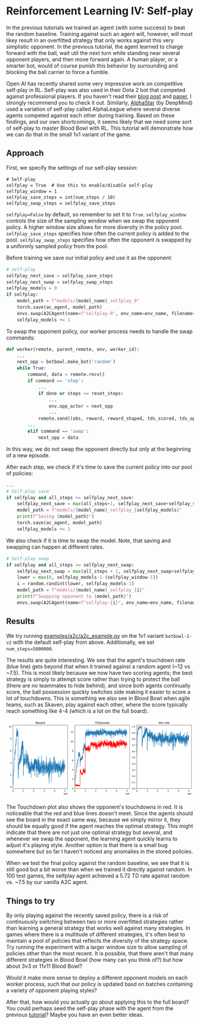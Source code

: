 # Reinforcement Learning IV: Self-play

In the previous tutorials we trained an agent (with some success) to beat the random baseline. Training against such an 
agent will, however, will most likey result in an overfitted strategy that only works against this very simplistic opponent. 
In the previous tutorial, the agent learned to charge forward with the ball, wait util the next turn while standing near several 
opponent players, and then move forward again. A human player, or a smarter bot, would of course punish this behavior by 
surrounding and blocking the ball carrier to force a fumble. 

Open AI has recently shared some very impressive work on competitive self-play in RL. Self-play was also used in their Dota 2 bot
that competed against professional players. If you haven't read their [blog post](https://openai.com/blog/competitive-self-play/) 
and [paper](https://arxiv.org/abs/1710.03748), I strongly recommend you to check it out.
Similarly, [AlphaStar](https://deepmind.com/blog/article/alphastar-mastering-real-time-strategy-game-starcraft-ii) (by DeepMind) used a variation of self-play called AlphaLeague where several diverse agents competed against each other during training. 
Based on these findings, and our own shortcomings, it seems likely that we need some sort of self-play to master Blood Bowl with RL.
This tutorial will demonstrate how we can do that in the small 1v1 variant of the game.

## Approach

First, we specify the settings of our self-play session:

```pyython
# Self-play
selfplay = True  # Use this to enable/disable self-play
selfplay_window = 1
selfplay_save_steps = int(num_steps / 10)
selfplay_swap_steps = selfplay_save_steps
``` 

```selfplay=False``` by default, so remember to set it to ```True```.
```selfplay_window``` controls the size of the sampling window when we swap the opponent policy. A higher window size allows for more 
diversity in the policy pool.  
```selfplay_save_steps``` specifies how often the current policy is added to the pool.
```selfplay_swap_steps``` specifies how often the opponent is swapped by a uniformly sampled policy from the pool.

Before training we save our initial policy and use it as the opponent:

```python
# self-play
selfplay_next_save = selfplay_save_steps
selfplay_next_swap = selfplay_swap_steps
selfplay_models = 0
if selfplay:
    model_path = f"models/{model_name}_selfplay_0"
    torch.save(ac_agent, model_path)
    envs.swap(A2CAgent(name=f"selfplay-0", env_name=env_name, filename=model_path))
    selfplay_models += 1
```

To swap the opponent policy, our worker process needs to handle the swap commands:

```python
def worker(remote, parent_remote, env, worker_id):
    ...
    next_opp = botbowl.make_bot('random')
    while True:
        command, data = remote.recv()
        if command == 'step':
            ...    
            if done or steps >= reset_steps:
                ...
                env.opp_actor = next_opp
                ...
            remote.send((obs, reward, reward_shaped, tds_scored, tds_opp_scored, done, info))
        ...
        elif command == 'swap':
            next_opp = data
```

In this way, we do not swap the opponent directly but only at the beginning of a new episode.

After each step, we check if it's time to save the current policy into our pool of policies:

```python
...
# Self-play save
if selfplay and all_steps >= selfplay_next_save:
    selfplay_next_save = max(all_steps+1, selfplay_next_save+selfplay_save_steps)
    model_path = f"models/{model_name}_selfplay_{selfplay_models}"
    print(f"Saving {model_path}")
    torch.save(ac_agent, model_path)
    selfplay_models += 1
```

We also check if it is time to swap the model. Note, that saving and swapping can happen at different rates. 

```python
# Self-play swap
if selfplay and all_steps >= selfplay_next_swap:
    selfplay_next_swap = max(all_steps + 1, selfplay_next_swap+selfplay_swap_steps)
    lower = max(0, selfplay_models-1-(selfplay_window-1))
    i = random.randint(lower, selfplay_models-1)
    model_path = f"models/{model_name}_selfplay_{i}"
    print(f"Swapping opponent to {model_path}")
    envs.swap(A2CAgent(name=f"selfplay-{i}", env_name=env_name, filename=model_path))
```

## Results

We try running [examples/a2c/a2c_example.py](https://github.com/njustesen/botbowl/blob/master/examples/a2c/a2c_example.py) on the 1v1 variant ```botbowl-1-v2``` with the default self-play from above.
Additionally, we set ```num_steps=5000000```.

The results are quite interesting. We see that the agent's touchdown rate (blue line) gets beyond that when it trained against a random agent (~12 vs ~7.5). 
This is most likely because we now have two scoring agents; the best strategy is simply to attempt score rather than trying to protect the ball (there are no teammates to hide behind), and since both agents continually score, 
the ball possession quickly switches side making it easier to score a lot of touchdowns. This is something we also see in Blood Bowl 
when agile teams, such as Skaven, play against each other, where the score typically reach something like 4-4 (which is a lot on the full board).

![Self-play on botbowl-1-v2](img/botbowl-1-v2_selfplay.png?raw=true "Self-play on botbowl-1-v2")

The Touchdown plot also shows the opponent's touchdowns in red. It is noticeable that the red and blue lines doesn't meet. Since the agents 
should see the board in the exact same way, because we simply mirror it, they should be equally good if the agent reaches the optimal strategy. 
This might indicate that there are not just one optimal strategy but several, and whenever we swap the opponent, the learning agent quickly 
learns to adjust it's playing style. Another option is that there is a small bug somewhere but so far I haven't noticed any anomalies in the stored 
policies.

When we test the final policy against the random baseline, we see that it is still good but a bit worse than when we trained it directly against 
random. In 100 test games, the selfplay agent achieved a 5.72 TD rate against random vs. ~7.5 by our vanilla A2C agent.

## Things to try
By only playing against the recently saved policy, there is a risk of continuously switching between two or more overfitted strategies rather than learning a general strategy that 
works well against many strategies. In games where there is a multitude of different strategies, it's often best to maintain a pool of policies that reflects the diversity of the strategy space. 
Try running the experiment with a larger window size to allow sampling of policies other than the most recent. It is possible, that there 
aren't that many different strategies in Blood Bowl (how many can you think of?) but how about 3v3 or 11v11 Blood Bowl? 

Would it make more sense to deploy a different opponent models on each worker process, such that our policy is updated basd on batches containing 
a variety of opponent playing styles?

After that, how would you actually go about applying this to the full board? You could perhaps seed the self-play phase with the agent from the 
previous [tutorial](a2c-full.md)? Maybe you have an even better ideas.
